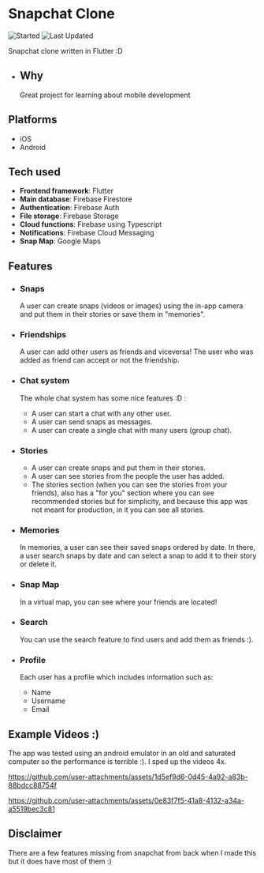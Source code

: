 # Snapchat Clone
![Started](https://img.shields.io/badge/Started-Oct%202020-blue%20green.svg)
![Last Updated](https://img.shields.io/badge/Last%20Updated-Nov%202020-blue.svg?color=informational)

Snapchat clone written in Flutter :D

  - ## Why
    Great project for learning about mobile development

## Platforms
- iOS
- Android

## Tech used
- **Frontend framework**: Flutter
- **Main database**: Firebase Firestore
- **Authentication**: Firebase Auth
- **File storage**: Firebase Storage
- **Cloud functions**: Firebase using Typescript
- **Notifications**: Firebase Cloud Messaging
- **Snap Map**: Google Maps

## Features
- ### Snaps
  A user can create snaps (videos or images) using the in-app camera and put them in their stories or save them in "memories".

- ### Friendships
  A user can add other users as friends and viceversa! The user who was added as friend can accept or not the friendship.
  
- ### Chat system
  The whole chat system has some nice features :D :
    - A user can start a chat with any other user.
    - A user can send snaps as messages.
    - A user can create a single chat with many users (group chat).
  
- ### Stories
    - A user can create snaps and put them in their stories.
    - A user can see stories from the people the user has added.
    - The stories section (when you can see the stories from your friends), also has a "for you" section where you can see recommended stories but for simplicity, and because this app was not meant for production, in it you can see all stories.
 
- ### Memories
  In memories, a user can see their saved snaps ordered by date. In there, a user search snaps by date and can select a snap to add it to their story or delete it.

- ### Snap Map
  In a virtual map, you can see where your friends are located!

- ### Search
  You can use the search feature to find users and add them as friends :).

- ### Profile
  Each user has a profile which includes information such as:
    - Name
    - Username
    - Email
 
## Example Videos :)
The app was tested using an android emulator in an old and saturated computer so the performance is terrible :). I sped up the videos 4x.

https://github.com/user-attachments/assets/1d5ef9d6-0d45-4a92-a83b-88bdcc88754f



https://github.com/user-attachments/assets/0e83f7f5-41a8-4132-a34a-a5519bec3c81





## Disclaimer
There are a few features missing from snapchat from back when I made this but it does have most of them :)
